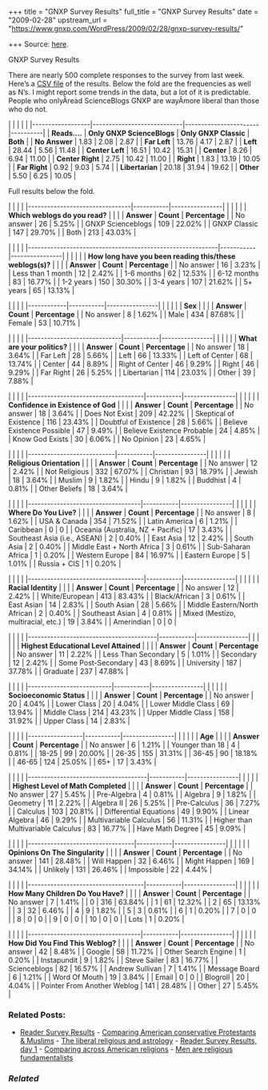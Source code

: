 +++
title = "GNXP Survey Results"
full_title = "GNXP Survey Results"
date = "2009-02-28"
upstream_url = "https://www.gnxp.com/WordPress/2009/02/28/gnxp-survey-results/"

+++
Source: [here](https://www.gnxp.com/WordPress/2009/02/28/gnxp-survey-results/).

GNXP Survey Results

There are nearly 500 complete responses to the survey from last week. Here’s a [CSV file](http://scienceblogs.com/gnxp/gnxpsurveyresults.csv) of the results. Below the fold are the frequencies as well as N’s. I might report some trends in the data, but a lot of it is predictable. People who onlyÂread ScienceBlogs GNXP are wayÂmore liberal than those who do not.

|                  |                            |                       |          | |------------------|----------------------------|-----------------------|----------| | **Reads….**      | **Only GNXP ScienceBlogs** | **Only GNXP Classic** | **Both** | | **No Answer**    | 1.83                       | 2.08                  | 2.87     | | **Far Left**     | 13.76                      | 4.17                  | 2.87     | | **Left**         | 28.44                      | 5.56                  | 11.48    | | **Center Left**  | 16.51                      | 10.42                 | 15.31    | | **Center**       | 8.26                       | 6.94                  | 11.00    | | **Center Right** | 2.75                       | 10.42                 | 11.00    | | **Right**        | 1.83                       | 13.19                 | 10.05    | | **Far Right**    | 0.92                       | 9.03                  | 5.74     | | **Libertarian**  | 20.18                      | 31.94                 | 19.62    | | **Other**        | 5.50                       | 6.25                  | 10.05    |

Full results below the fold.

|                                |           |                | |--------------------------------|-----------|----------------| |                                |           |                | | **Which weblogs do you read?** |           |                | | **Answer**                     | **Count** | **Percentage** | | No answer                      | 26        | 5.25%          | | GNXP Scienceblogs              | 109       | 22.02%         | | GNXP Classic                   | 147       | 29.70%         | | Both                           | 213       | 43.03%         |

|                                                           |           |                | |-----------------------------------------------------------|-----------|----------------| |                                                           |           |                | | **How long have you been reading this/these weblogs(s)?** |           |                | | **Answer**                                                | **Count** | **Percentage** | | No answer                                                 | 16        | 3.23%          | | Less than 1 month                                         | 12        | 2.42%          | | 1-6 months                                                | 62        | 12.53%         | | 6-12 months                                               | 83        | 16.77%         | | 1-2 years                                                 | 150       | 30.30%         | | 3-4 years                                                 | 107       | 21.62%         | | 5+ years                                                  | 65        | 13.13%         |

|            |           |                | |------------|-----------|----------------| |            |           |                | | **Sex**    |           |                | | **Answer** | **Count** | **Percentage** | | No answer  | 8         | 1.62%          | | Male       | 434       | 87.68%         | | Female     | 53        | 10.71%         |

|                             |           |                | |-----------------------------|-----------|----------------| |                             |           |                | | **What are your politics?** |           |                | | **Answer**                  | **Count** | **Percentage** | | No answer                   | 18        | 3.64%          | | Far Left                    | 28        | 5.66%          | | Left                        | 66        | 13.33%         | | Left of Center              | 68        | 13.74%         | | Center                      | 44        | 8.89%          | | Right of Center             | 46        | 9.29%          | | Right                       | 46        | 9.29%          | | Far Right                   | 26        | 5.25%          | | Libertarian                 | 114       | 23.03%         | | Other                       | 39        | 7.88%          |

|                                    |           |                | |------------------------------------|-----------|----------------| |                                    |           |                | | **Confidence in Existence of God** |           |                | | **Answer**                         | **Count** | **Percentage** | | No answer                          | 18        | 3.64%          | | Does Not Exist                     | 209       | 42.22%         | | Skeptical of Existence             | 116       | 23.43%         | | Doubtful of Existence              | 28        | 5.66%          | | Believe Existence Possible         | 47        | 9.49%          | | Believe Existence Probable         | 24        | 4.85%          | | Know God Exists                    | 30        | 6.06%          | | No Opinion                         | 23        | 4.65%          |

|                           |           |                | |---------------------------|-----------|----------------| |                           |           |                | | **Religious Orientation** |           |                | | **Answer**                | **Count** | **Percentage** | | No answer                 | 12        | 2.42%          | | Not Religious             | 332       | 67.07%         | | Christian                 | 93        | 18.79%         | | Jewish                    | 18        | 3.64%          | | Muslim                    | 9         | 1.82%          | | Hindu                     | 9         | 1.82%          | | Buddhist                  | 4         | 0.81%          | | Other Beliefs             | 18        | 3.64%          |

|                                   |           |                | |-----------------------------------|-----------|----------------| |                                   |           |                | | **Where Do You Live?**            |           |                | | **Answer**                        | **Count** | **Percentage** | | No answer                         | 8         | 1.62%          | | USA & Canada                      | 354       | 71.52%         | | Latin America                     | 6         | 1.21%          | | Caribbean                         | 0         | 0              | | Oceania (Australia, NZ + Pacific) | 17        | 3.43%          | | Southeast Asia (i.e., ASEAN)      | 2         | 0.40%          | | East Asia                         | 12        | 2.42%          | | South Asia                        | 2         | 0.40%          | | Middle East + North Africa        | 3         | 0.61%          | | Sub-Saharan Africa                | 1         | 0.20%          | | Western Europe                    | 84        | 16.97%         | | Eastern Europe                    | 5         | 1.01%          | | Russia + CIS                      | 1         | 0.20%          |

|                                    |           |                | |------------------------------------|-----------|----------------| |                                    |           |                | | **Racial Identity**                |           |                | | **Answer**                         | **Count** | **Percentage** | | No answer                          | 12        | 2.42%          | | White/European                     | 413       | 83.43%         | | Black/African                      | 3         | 0.61%          | | East Asian                         | 14        | 2.83%          | | South Asian                        | 28        | 5.66%          | | Middle Eastern/North African       | 2         | 0.40%          | | Southeast Asian                    | 4         | 0.81%          | | Mixed (Mestizo, multiracial, etc.) | 19        | 3.84%          | | Amerindian                         | 0         | 0              |

|                                        |           |                | |----------------------------------------|-----------|----------------| |                                        |           |                | | **Highest Educational Level Attained** |           |                | | **Answer**                             | **Count** | **Percentage** | | No answer                              | 11        | 2.22%          | | Less Than Secondary                    | 5         | 1.01%          | | Secondary                              | 12        | 2.42%          | | Some Post-Secondary                    | 43        | 8.69%          | | University                             | 187       | 37.78%         | | Graduate                               | 237       | 47.88%         |

|                          |           |                | |--------------------------|-----------|----------------| |                          |           |                | | **Socioeconomic Status** |           |                | | **Answer**               | **Count** | **Percentage** | | No answer                | 20        | 4.04%          | | Lower Class              | 20        | 4.04%          | | Lower Middle Class       | 69        | 13.94%         | | Middle Class             | 214       | 43.23%         | | Upper Middle Class       | 158       | 31.92%         | | Upper Class              | 14        | 2.83%          |

|                 |           |                | |-----------------|-----------|----------------| |                 |           |                | | **Age**         |           |                | | **Answer**      | **Count** | **Percentage** | | No answer       | 6         | 1.21%          | | Younger than 18 | 4         | 0.81%          | | 18-25           | 99        | 20.00%         | | 26-35           | 155       | 31.31%         | | 36-45           | 90        | 18.18%         | | 46-65           | 124       | 25.05%         | | 65+             | 17        | 3.43%          |

|                                     |           |                | |-------------------------------------|-----------|----------------| |                                     |           |                | | **Highest Level of Math Completed** |           |                | | **Answer**                          | **Count** | **Percentage** | | No answer                           | 27        | 5.45%          | | Pre-Algebra                         | 4         | 0.81%          | | Algebra                             | 9         | 1.82%          | | Geometry                            | 11        | 2.22%          | | Algebra II                          | 26        | 5.25%          | | Pre-Calculus                        | 36        | 7.27%          | | Calculus                            | 103       | 20.81%         | | Differential Equations              | 49        | 9.90%          | | Linear Algebra                      | 46        | 9.29%          | | Multivariable Calculus              | 56        | 11.31%         | | Higher than Multivariable Calculus  | 83        | 16.77%         | | Have Math Degree                    | 45        | 9.09%          |

|                                 |           |                | |---------------------------------|-----------|----------------| |                                 |           |                | | **Opinions On The Singularity** |           |                | | **Answer**                      | **Count** | **Percentage** | | No answer                       | 141       | 28.48%         | | Will Happen                     | 32        | 6.46%          | | Might Happen                    | 169       | 34.14%         | | Unlikely                        | 131       | 26.46%         | | Impossible                      | 22        | 4.44%          |

|                                    |           |                | |------------------------------------|-----------|----------------| |                                    |           |                | | **How Many Children Do You Have?** |           |                | | **Answer**                         | **Count** | **Percentage** | | No answer                          | 7         | 1.41%          | | 0                                  | 316       | 63.84%         | | 1                                  | 61        | 12.32%         | | 2                                  | 65        | 13.13%         | | 3                                  | 32        | 6.46%          | | 4                                  | 9         | 1.82%          | | 5                                  | 3         | 0.61%          | | 6                                  | 1         | 0.20%          | | 7                                  | 0         | 0              | | 8                                  | 0         | 0              | | 9                                  | 0         | 0              | | 10                                 | 0         | 0              | | Lots                               | 1         | 0.20%          |

|                                   |           |                | |-----------------------------------|-----------|----------------| |                                   |           |                | | **How Did You Find This Weblog?** |           |                | | **Answer**                        | **Count** | **Percentage** | | No answer                         | 42        | 8.48%          | | Google                            | 58        | 11.72%         | | Other Search Engine               | 1         | 0.20%          | | Instapundit                       | 9         | 1.82%          | | Steve Sailer                      | 83        | 16.77%         | | Scienceblogs                      | 82        | 16.57%         | | Andrew Sullivan                   | 7         | 1.41%          | | Message Board                     | 6         | 1.21%          | | Word Of Mouth                     | 19        | 3.84%          | | Email                             | 0         | 0              | | Blogroll                          | 20        | 4.04%          | | Pointer From Another Weblog       | 141       | 28.48%         | | Other                             | 27        | 5.45%          |

### Related Posts:

- [Reader Survey
  Results](https://www.gnxp.com/WordPress/2009/02/28/reader-survey-results/) - [Comparing American conservative Protestants &
  Muslims](https://www.gnxp.com/WordPress/2012/04/29/comparing-american-conservative-protestants-muslims/) - [The liberal religious and
  astrology](https://www.gnxp.com/WordPress/2011/08/28/the-liberal-religious-and-astrology/) - [Reader Survey Results, day
  1](https://www.gnxp.com/WordPress/2009/02/23/reader-survey-results-day-1/) - [Comparing across American
  religions](https://www.gnxp.com/WordPress/2008/06/23/comparing-across-american-religions/) - [Men are religious
  fundamentalists](https://www.gnxp.com/WordPress/2008/04/16/men-are-religious-fundamentalists/)

### *Related*

[](https://www.addtoany.com/add_to/facebook?linkurl=https%3A%2F%2Fwww.gnxp.com%2FWordPress%2F2009%2F02%2F28%2Fgnxp-survey-results%2F&linkname=GNXP%20Survey%20Results "Facebook")[](https://www.addtoany.com/add_to/twitter?linkurl=https%3A%2F%2Fwww.gnxp.com%2FWordPress%2F2009%2F02%2F28%2Fgnxp-survey-results%2F&linkname=GNXP%20Survey%20Results "Twitter")[](https://www.addtoany.com/add_to/email?linkurl=https%3A%2F%2Fwww.gnxp.com%2FWordPress%2F2009%2F02%2F28%2Fgnxp-survey-results%2F&linkname=GNXP%20Survey%20Results "Email")[](https://www.addtoany.com/share)
